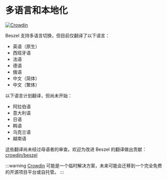 # 多语言和本地化

[![Crowdin](https://badges.crowdin.net/beszel/localized.svg)](https://crowdin.com/project/beszel)

Beszel 支持多语言切换，但目前仅翻译了以下语言：

- 英语（原生）
- 西班牙语
- 法语
- 德语
- 俄语
- 中文（简体）
- 中文（繁体）

以下语言计划翻译，但尚未开始：

- 阿拉伯语
- 意大利语
- 日语
- 韩语
- 乌克兰语
- 越南语

这些翻译尚未经过母语者的审查。欢迎为改进 Beszel 的翻译做出贡献：[crowdin/beszel](https://crowdin.com/project/beszel)

:::warning
[Crowdin](https://crowdin.com) 可能是一个临时解决方案，未来可能会迁移到一个完全免费的开源项目平台或自托管。
:::